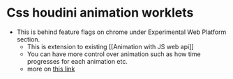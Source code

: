 # Css houdini animation worklets

- This is behind feature flags on chrome under Experimental Web Platform section.
  - This is extension to existing [[Animation with JS web api]]
  - You can have more control over animation such as how time progresses for each animation etc.
  - more on [this link](https://developers.google.com/web/updates/2018/10/animation-worklet)

[//begin]: # "Autogenerated link references for markdown compatibility"
[animation-js-web-api]: animation-js-web-api.md "Animation js web api"
[//end]: # "Autogenerated link references"